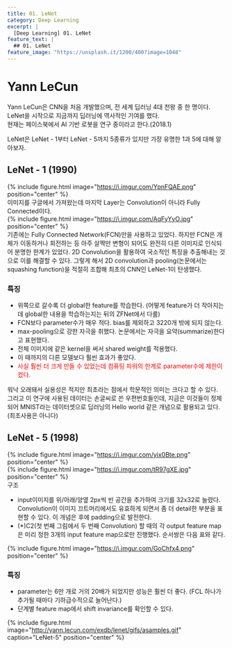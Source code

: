 ```yaml
---
title: 01. LeNet
category: Deep Learning
excerpt: |
  [Deep Learning] 01. LeNet
feature_text: |
  ## 01. LeNet
feature_image: "https://unsplash.it/1200/400?image=1048"
---
```


# Yann LeCun
Yann LeCun은 CNN을 처음 개발했으며, 전 세계 딥러닝 4대 천왕 중 한 명이다.<br>
LeNet을 시작으로 지금까지 딥러닝에 역사적인 기여를 했다.<br>
현재는 페이스북에서 AI 기반 로봇을 연구 중이라고 한다.(2018.1)<br>

LeNet은 LeNet - 1부터 LeNet - 5까지 5종류가 있지만 가장 유명한 1과 5에 대해 알아보자.<br>

## LeNet - 1 (1990)
{% include figure.html image="https://i.imgur.com/YpnFQAE.png" position="center" %}<br>
이미지를 구글에서 가져왔는데 마지막 Layer는 Convolution이 아니라 Fully Connected이다.<br>
{% include figure.html image="https://i.imgur.com/AqFyYyO.jpg" position="center" %}<br>
기존에는 Fully Connected Network(FCN)만을 사용하고 있었다.
하지만 FCN은 개체가 이동하거나 회전하는 등 아주 살짝만 변형이 되어도 완전히 다른 이미지로 인식되어 분명한 한계가 있었다.
2D Convolution을 활용하여 국소적인 특징을 추출해내는 것으로 이를 해결할 수 있다.
그렇게 해서 2D convolution과 pooling(논문에서는 squashing function)을 적절히 조합해 최초의 CNN인 LeNet-1이 탄생했다.<br>

### 특징
- 위쪽으로 갈수록 더 global한 feature를 학습한다. (어떻게 feature가 더 작아지는데 global한 내용을 학습하는지는 뒤의 ZFNet에서 다룸)
- FCN보다 parameter수가 매우 적다. bias를 제외하고 3220개 밖에 되지 않는다.
- max-pooling으로 강한 자극을 취했다. 논문에서는 자극을 요약(summarize)한다고 표현했다.
- 전체 이미지에 같은 kernel을 써서 shared weight를 적용했다.
- 이 때까지의 다른 모델보다 훨씬 효과가 좋았다.
- <span style='color:red'>사실 훨씬 더 크게 만들 수 있었는데 컴퓨팅 파워의 한계로 parameter수에 제한이 컸다.</span>

워낙 오래돼서 실용성은 적지만 최초라는 점에서 학문적인 의미는 크다고 할 수 있다.<br>
그리고 이 연구에 사용된 데이터는 손글씨로 쓴 우편번호들인데, 지금은 이것들이 정제되어 MNIST라는 데이터셋으로 딥러닝의 Hello world 같은 개념으로 활용되고 있다. (최초사용은 아니다)<br>


## LeNet - 5 (1998)
{% include figure.html image="https://i.imgur.com/yix0Bte.png" position="center" %}<br>
{% include figure.html image="https://i.imgur.com/tR97gXE.jpg" position="center" %}<br>
구조
- input이미지를 위/아래/양옆 2px씩 빈 공간을 추가하여 크기를 32x32로 늘렸다.
Convolution이 이미지 끄트머리에서도 유효하게 되면서 좀 더 detail한 부분을 표현할 수 있다.
이 개념은 후에 padding으로 발전한다.
- (\*)C2(첫 번째 그림에서 두 번째 Convolution) 할 때의 각 output feature map은 미리 정한 3개의 input feature map으로만 진행했다. 순서쌍은 다음 표와 같다.<br>

{% include figure.html image="https://i.imgur.com/GoChfx4.png" position="center" %}<br>

### 특징
- parameter는 6만 개로 거의 20배가 되었지만 성능은 훨씬 더 좋다. (FCL 하나가 추가될 때마다 기하급수적으로 늘어난다.)
- 단계별 feature map에서 shift invariance를 확인할 수 있다.

{% include figure.html image="http://yann.lecun.com/exdb/lenet/gifs/asamples.gif" caption="LeNet-5" position="center" %}
